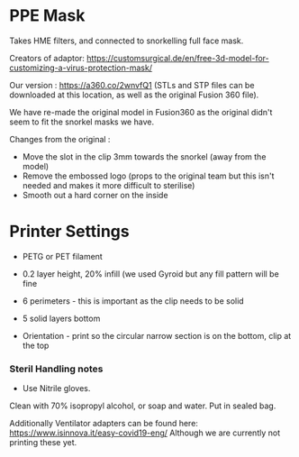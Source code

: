 # PPE Mask 
Takes HME filters, and connected to snorkelling full face mask. 

Creators of adaptor:
https://customsurgical.de/en/free-3d-model-for-customizing-a-virus-protection-mask/

Our version : https://a360.co/2wnvfQ1 (STLs and STP files can be downloaded at this location, as well as the original Fusion 360 file). 

We have re-made the original model in Fusion360 as the original didn't seem to fit the snorkel masks we have. 

Changes from the original : 
* Move the slot in the clip 3mm towards the snorkel (away from the model) 
* Remove the embossed logo (props to the original team but this isn't needed and makes it more difficult to sterilise)
* Smooth out a hard corner on the inside

# Printer Settings

* PETG or PET filament

* 0.2 layer height, 20% infill (we used Gyroid but any fill pattern will be fine
* 6 perimeters - this is important as the clip needs to be solid
* 5 solid layers bottom
* Orientation - print so the circular narrow section is on the bottom, clip at the top

### Steril Handling notes

* Use Nitrile gloves.

Clean with 70% isopropyl alcohol, or soap and water. Put in sealed bag.



Additionally Ventilator adapters can be found here:
https://www.isinnova.it/easy-covid19-eng/
Although we are currently not printing these yet.

